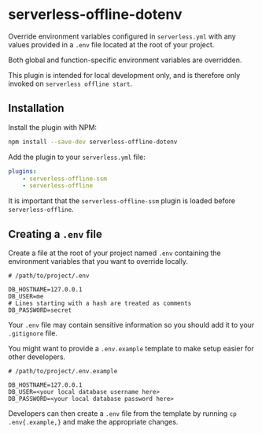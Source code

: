 # serverless-offline-dotenv

Override environment variables configured in `serverless.yml` with any values
provided in a `.env` file located at the root of your project.

Both global and function-specific environment variables are overridden.

This plugin is intended for local development only, and is therefore only
invoked on `serverless offline start`.

## Installation

Install the plugin with NPM:

```bash
npm install --save-dev serverless-offline-dotenv
```

Add the plugin to your `serverless.yml` file:

```yaml
plugins:
    - serverless-offline-ssm
    - serverless-offline
```

It is important that the `serverless-offline-ssm` plugin is loaded before
`serverless-offline`.

## Creating a `.env` file

Create a file at the root of your project named `.env` containing the
environment variables that you want to override locally.

```
# /path/to/project/.env

DB_HOSTNAME=127.0.0.1
DB_USER=me
# Lines starting with a hash are treated as comments
DB_PASSWORD=secret
```

Your `.env` file may contain sensitive information so you should add it to your
`.gitignore` file.

You might want to provide a `.env.example` template to make setup easier for
other developers.

```
# /path/to/project/.env.example

DB_HOSTNAME=127.0.0.1
DB_USER=<your local database username here>
DB_PASSWORD=<your local database password here>
```

Developers can then create a `.env` file from the template by running
`cp .env{.example,}` and make the appropriate changes.
